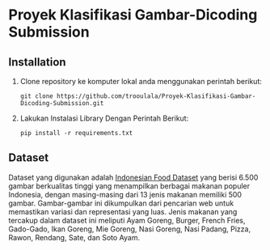 # Proyek Klasifikasi Gambar-Dicoding Submission

## Installation

1. Clone repository ke komputer lokal anda menggunakan perintah berikut:

   ```shell
   git clone https://github.com/trooulala/Proyek-Klasifikasi-Gambar-Dicoding-Submission.git
   ```

2. Lakukan Instalasi Library Dengan Perintah Berikut:

    ```shell
    pip install -r requirements.txt
    ```

## Dataset 

Dataset yang digunakan adalah [Indonesian Food Dataset](https://www.kaggle.com/datasets/rizkyyk/dataset-food-classification?phase=FinishSSORegistration&returnUrl=/datasets/rizkyyk/dataset-food-classification/versions/5%253Fresource=download&SSORegistrationToken=CfDJ8EnTcgNki7pNlcBNxcx19buofAE55367r9FauHvObk9awzgY8-rpGf2sBNCb4RpgVLg749hwqD4mIovOyw-pyN23w5zxZddptoiTsXYWuQzSCCmdhjAZZzNal5KQUvU44lMj07GteGbZ7S-gaUUCD73NyZAjimxrUFP4VeC26AndtOkXYntGXq4xMLyP_Rnj2IQnKo72V8fL6nrQyyhlKvrHiQ82iDOKP-Go0PAl_jEd5E2LQbrnCS6nrUc78xefUZd-HoRZDr-ewTqE_f6T585LhtD75kQazyxyprvUbhFEa_OsXC7zm2hquLNsEFBefX444DyxfgUIgdsBQUHL5pCo) yang berisi 6.500 gambar berkualitas tinggi yang menampilkan berbagai makanan populer Indonesia, dengan masing-masing dari 13 jenis makanan memiliki 500 gambar. Gambar-gambar ini dikumpulkan dari pencarian web untuk memastikan variasi dan representasi yang luas. Jenis makanan yang tercakup dalam dataset ini meliputi Ayam Goreng, Burger, French Fries, Gado-Gado, Ikan Goreng, Mie Goreng, Nasi Goreng, Nasi Padang, Pizza, Rawon, Rendang, Sate, dan Soto Ayam.